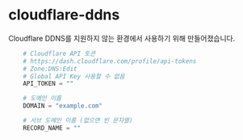 # cloudflare-ddns

Cloudflare DDNS를 지원하지 않는 환경에서 사용하기 위해 만들어졌습니다.

```py
    # Cloudflare API 토큰 
    # https://dash.cloudflare.com/profile/api-tokens
    # Zone:DNS:Edit
    # Global API Key 사용할 수 없음
    API_TOKEN = ""

    # 도메인 이름
    DOMAIN = "example.com"

    # 서브 도메인 이름 (없으면 빈 문자열)
    RECORD_NAME = ""
```
